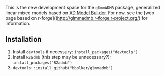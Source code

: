 This is the new development space for the `glmmADMB` package, generalized linear mixed models based on [AD Model Builder](http://admb-project.org). For now, see the [web page based on r-forge]((http://glmmadmb.r-forge.r-project.org/) for information.

## Installation

1. Install `devtools` if necessary: `install_packages("devtools")`
2. Install `R2admb` (this step may be unnecessary?): `install_packages("R2admb")`
3. `devtools::install_github("bbolker/glmmadmb")`


